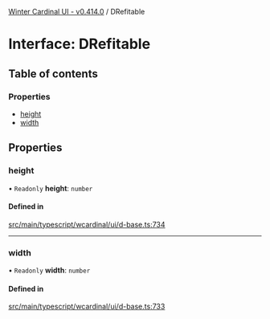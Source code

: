 [Winter Cardinal UI - v0.414.0](../index.md) / DRefitable

# Interface: DRefitable

## Table of contents

### Properties

- [height](DRefitable.md#height)
- [width](DRefitable.md#width)

## Properties

### height

• `Readonly` **height**: `number`

#### Defined in

[src/main/typescript/wcardinal/ui/d-base.ts:734](https://github.com/winter-cardinal/winter-cardinal-ui/blob/v0.414.0/src/main/typescript/wcardinal/ui/d-base.ts#L734)

___

### width

• `Readonly` **width**: `number`

#### Defined in

[src/main/typescript/wcardinal/ui/d-base.ts:733](https://github.com/winter-cardinal/winter-cardinal-ui/blob/v0.414.0/src/main/typescript/wcardinal/ui/d-base.ts#L733)
